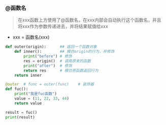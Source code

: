 ### @函数名

> 在xxx函数上方使用了@函数名，在xxx内部会自动执行这个函数名，并且将xxx作为参数传递进去，并将结果赋值给xxx

* xxx = 函数名(xxx)

```python 
def outer(origin):		## 返回一个函数对象
    def inner():		## 模仿origin的行为，并修饰
        print("before")	# 修饰
        res = origin()	# 调用原来的函数
        print("after")	# 修饰
        return res		# 模仿原函数返回行为
    return inner

@outer	# func = outer(func)	# 装饰器
def fuc():
    print("我是fuc函数")
    value = (11, 22, 33, 44)
    return value

result = fuc()
print(result)
```



